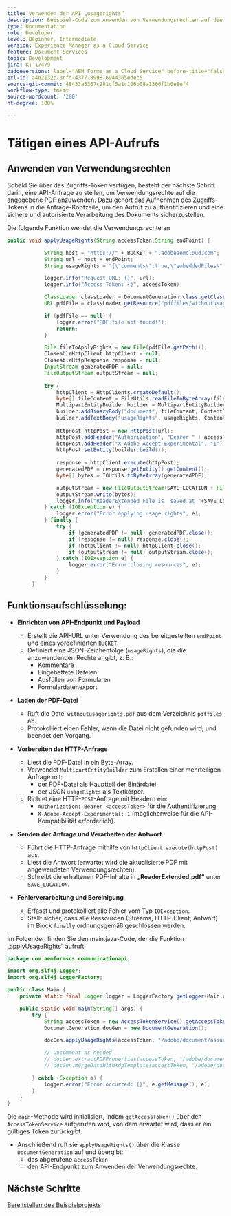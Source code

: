 ```yaml
---
title: Verwenden der API „usagerights“
description: Beispiel-Code zum Anwenden von Verwendungsrechten auf die bereitgestellte PDF
type: Documentation
role: Developer
level: Beginner, Intermediate
version: Experience Manager as a Cloud Service
feature: Document Services
topic: Development
jira: KT-17479
badgeVersions: label="AEM Forms as a Cloud Service" before-title="false"
exl-id: a4e2132b-3cfd-4377-8998-6944365edec5
source-git-commit: 48433a5367c281cf5a1c106b08a1306f1b0e8ef4
workflow-type: tm+mt
source-wordcount: '280'
ht-degree: 100%

---
```


# Tätigen eines API-Aufrufs

## Anwenden von Verwendungsrechten

Sobald Sie über das Zugriffs-Token verfügen, besteht der nächste Schritt darin, eine API-Anfrage zu stellen, um Verwendungsrechte auf die angegebene PDF anzuwenden. Dazu gehört das Aufnehmen des Zugriffs-Tokens in die Anfrage-Kopfzeile, um den Aufruf zu authentifizieren und eine sichere und autorisierte Verarbeitung des Dokuments sicherzustellen.

Die folgende Funktion wendet die Verwendungsrechte an

```java
public void applyUsageRights(String accessToken,String endPoint) {

            String host = "https://" + BUCKET + ".adobeaemcloud.com";
            String url = host + endPoint;
            String usageRights = "{\"comments\":true,\"embeddedFiles\":true,\"formFillIn\":true,\"formDataExport\":true}";

            logger.info("Request URL: {}", url);
            logger.info("Access Token: {}", accessToken);

            ClassLoader classLoader = DocumentGeneration.class.getClassLoader();
            URL pdfFile = classLoader.getResource("pdffiles/withoutusagerights.pdf");

            if (pdfFile == null) {
                logger.error("PDF file not found!");
                return;
            }

            File fileToApplyRights = new File(pdfFile.getPath());
            CloseableHttpClient httpClient = null;
            CloseableHttpResponse response = null;
            InputStream generatedPDF = null;
            FileOutputStream outputStream = null;
            
            try {
                httpClient = HttpClients.createDefault();
                byte[] fileContent = FileUtils.readFileToByteArray(fileToApplyRights);
                MultipartEntityBuilder builder = MultipartEntityBuilder.create();
                builder.addBinaryBody("document", fileContent, ContentType.create("application/pdf"),fileToApplyRights.getName());
                builder.addTextBody("usageRights", usageRights, ContentType.APPLICATION_JSON);
                
                HttpPost httpPost = new HttpPost(url);
                httpPost.addHeader("Authorization", "Bearer " + accessToken);
                httpPost.addHeader("X-Adobe-Accept-Experimental", "1");
                httpPost.setEntity(builder.build());
                
                response = httpClient.execute(httpPost);
                generatedPDF = response.getEntity().getContent();
                byte[] bytes = IOUtils.toByteArray(generatedPDF);

                outputStream = new FileOutputStream(SAVE_LOCATION + File.separator + "ReaderExtended.pdf");
                outputStream.write(bytes);
                logger.info("ReaderExtended File is  saved at "+SAVE_LOCATION);
            } catch (IOException e) {
                logger.error("Error applying usage rights", e);
            } finally {
                try {
                    if (generatedPDF != null) generatedPDF.close();
                    if (response != null) response.close();
                    if (httpClient != null) httpClient.close();
                    if (outputStream != null) outputStream.close();
                } catch (IOException e) {
                    logger.error("Error closing resources", e);
                }
            }
        }
```

## Funktionsaufschlüsselung:



* **Einrichten von API-Endpunkt und Payload**
   * Erstellt die API-URL unter Verwendung des bereitgestellten `endPoint` und eines vordefinierten `BUCKET`.
   * Definiert eine JSON-Zeichenfolge (`usageRights`), die die anzuwendenden Rechte angibt, z. B.:
      * Kommentare
      * Eingebettete Dateien
      * Ausfüllen von Formularen
      * Formulardatenexport

* **Laden der PDF-Datei**
   * Ruft die Datei `withoutusagerights.pdf` aus dem Verzeichnis `pdffiles` ab.
   * Protokolliert einen Fehler, wenn die Datei nicht gefunden wird, und beendet den Vorgang.

* **Vorbereiten der HTTP-Anfrage**
   * Liest die PDF-Datei in ein Byte-Array.
   * Verwendet `MultipartEntityBuilder` zum Erstellen einer mehrteiligen Anfrage mit:
      * der PDF-Datei als Hauptteil der Binärdatei.
      * der JSON `usageRights` als Textkörper.
   * Richtet eine HTTP-`POST`-Anfrage mit Headern ein:
      * `Authorization: Bearer <accessToken>` für die Authentifizierung.
      * `X-Adobe-Accept-Experimental: 1` (möglicherweise für die API-Kompatibilität erforderlich).

* **Senden der Anfrage und Verarbeiten der Antwort**
   * Führt die HTTP-Anfrage mithilfe von `httpClient.execute(httpPost)` aus.
   * Liest die Antwort (erwartet wird die aktualisierte PDF mit angewendeten Verwendungsrechten).
   * Schreibt die erhaltenen PDF-Inhalte in **„ReaderExtended.pdf“** unter `SAVE_LOCATION`.

* **Fehlerverarbeitung und Bereinigung**
   * Erfasst und protokolliert alle Fehler vom Typ `IOException`.
   * Stellt sicher, dass alle Ressourcen (Streams, HTTP-Client, Antwort) im Block `finally` ordnungsgemäß geschlossen werden.

Im Folgenden finden Sie den main.java-Code, der die Funktion „applyUsageRights“ aufruft.

```java
package com.aemformscs.communicationapi;

import org.slf4j.Logger;
import org.slf4j.LoggerFactory;

public class Main {
    private static final Logger logger = LoggerFactory.getLogger(Main.class);

    public static void main(String[] args) {
        try {
            String accessToken = new AccessTokenService().getAccessToken();
            DocumentGeneration docGen = new DocumentGeneration();

            docGen.applyUsageRights(accessToken, "/adobe/document/assure/usagerights");

            // Uncomment as needed
            // docGen.extractPDFProperties(accessToken, "/adobe/document/extract/pdfproperties");
            // docGen.mergeDataWithXdpTemplate(accessToken, "/adobe/document/generate/pdfform");

        } catch (Exception e) {
            logger.error("Error occurred: {}", e.getMessage(), e);
        }
    }
}
```

Die `main`-Methode wird initialisiert, indem `getAccessToken()` über den `AccessTokenService` aufgerufen wird, von dem erwartet wird, dass er ein gültiges Token zurückgibt.

* Anschließend ruft sie `applyUsageRights()` über die Klasse `DocumentGeneration` auf und übergibt:
   * das abgerufene `accessToken`
   * den API-Endpunkt zum Anwenden der Verwendungsrechte.


## Nächste Schritte

[Bereitstellen des Beispielprojekts](sample-project.md)
